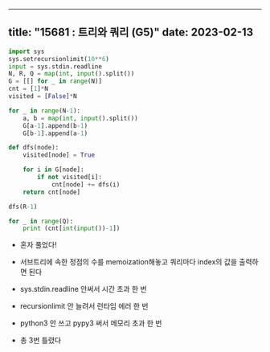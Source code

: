 ---
title: "15681 : 트리와 쿼리 (G5)"
date: 2023-02-13
--

```python
import sys
sys.setrecursionlimit(10**6)
input = sys.stdin.readline
N, R, Q = map(int, input().split())
G = [[] for _ in range(N)]
cnt = [1]*N
visited = [False]*N

for _ in range(N-1):
    a, b = map(int, input().split())
    G[a-1].append(b-1)
    G[b-1].append(a-1)

def dfs(node):
    visited[node] = True

    for i in G[node]:
        if not visited[i]:
            cnt[node] += dfs(i)
    return cnt[node]

dfs(R-1)

for _ in range(Q):
    print (cnt[int(input())-1])
```

* 혼자 풀었다!
* 서브트리에 속한 정점의 수를 memoization해놓고 쿼리마다 index의 값을 출력하면 된다
  
* sys.stdin.readline 안써서 시간 초과 한 번
* recursionlimit 안 늘려서 런타임 에러 한 번
* python3 안 쓰고 pypy3 써서 메모리 초과 한 번
* 총 3번 틀렸다